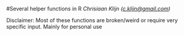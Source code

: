 #Several helper functions in R
_Chrisiaan Klijn (c.klijn@gmail.com)_

Disclaimer: Most of these functions are broken/weird or require very specific input. Mainly for personal use
